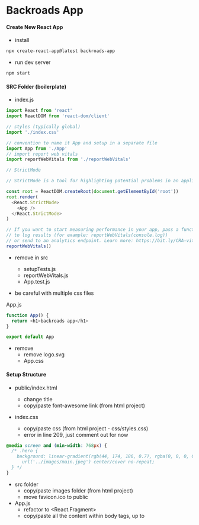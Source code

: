# Backroads App



#### Create New React App

- install

```sh
npx create-react-app@latest backroads-app
```

- run dev server

```sh
npm start
```

#### SRC Folder (boilerplate)

- index.js

```js
import React from 'react'
import ReactDOM from 'react-dom/client'

// styles (typically global)
import './index.css'

// convention to name it App and setup in a separate file
import App from './App'
// import report web vitals
import reportWebVitals from './reportWebVitals'

// StrictMode

// StrictMode is a tool for highlighting potential problems in an application.Activates additional checks and warnings for its descendants.Runs only in Development, does not impact the production build. RENDERS TWICE !!! Possible to remove.

const root = ReactDOM.createRoot(document.getElementById('root'))
root.render(
  <React.StrictMode>
    <App />
  </React.StrictMode>
)

// If you want to start measuring performance in your app, pass a function
// to log results (for example: reportWebVitals(console.log))
// or send to an analytics endpoint. Learn more: https://bit.ly/CRA-vitals
reportWebVitals()
```

- remove in src

  - setupTests.js
  - reportWebVitals.js
  - App.test.js

- be careful with multiple css files

App.js

```js
function App() {
  return <h1>backroads app</h1>
}

export default App
```

- remove
  - remove logo.svg
  - App.css

#### Setup Structure

- public/index.html

  - change title
  - copy/paste font-awesome link (from html project)

- index.css

  - copy/paste css (from html project - css/styles.css)
  - error in line 209, just comment out for now

```css
@media screen and (min-width: 768px) {
  /* .hero {
    background: linear-gradient(rgb(44, 174, 186, 0.7), rgba(0, 0, 0, 0.7)),
      url('../images/main.jpeg') center/cover no-repeat;
  } */
}
```

- src folder
  - copy/paste images folder (from html project)
  - move favicon.ico to public
- App.js
  - refactor to <React.Fragment>
  - copy/paste all the content within body tags, up to <script> (index.html)
  - select all "class" instances and refactor to "className" (CMD + D)
  - fix the comment bug (remove or comment out)
  - don't worry about - Using target="\_blank" without rel="noreferrer" warning,
    will fix it later
  - move README.md from final to current project

#### Setup Components

- in src create components folder
- in the components create following files
  - Navbar.js
  - Hero.js
  - About.js
  - Services.js
  - Tours.j
  - Footer.js
- setup components with default export (snippet - rafce)
- carefully move the code from App.js into components (files)
  - hint - look for navbar, footer and section tags
- App.js should be empty
- import and render all components in App.js (try auto imports)
- result is going to be the same, it's just easier to manage the code
- again, it's just my preference to split up code in such way.
  You can split it up in any way that makes the most sense to you.

#### Navbar

- first let's fix the image (logo)
  - setup import from images and update source

```js
// import
import logo from '../images/logo.svg'

// JSX
;<img src={logo} className='nav-logo' alt='backroads' />
```

#### Smooth Scroll

- html/css feature

```html
<!-- link -->
<a href="#services"> services </a>
<!-- element -->
<section id="services"></section>
```

```css
html {
  scroll-behavior: smooth;
}
.section {
  /* navbar height */
  scroll-margin-top: 4rem;
}
```

#### Page Links

- refactor repeating code

```js
<li>
  <a href='#home' className='nav-link'>
    home
  </a>
</li>
```

- figure out which data is repeating hint (href, text )
- in src create data.js and setup a structure
  - (hint - [{property:value},{property:value}])
- export/import iterate over the list,return elements and inject data

```js
export const pageLinks = [
  { id: 1, href: '#home', text: 'home' },
  { id: 2, href: '#about', text: 'about' },
  { id: 3, href: '#services', text: 'services' },
  { id: 4, href: '#tours', text: 'tours' },
]
```

```js
import { pageLinks } from '../data'

{
  pageLinks.map((link) => {
    return (
      <li key={link.id}>
        <a href={link.href} className='nav-link'>
          {link.text}
        </a>
      </li>
    )
  })
}
```

#### Nav Icons (social-links)

- repeat the same steps (as with page links)
- add rel='noreferrer'

```js
{
  socialLinks.map((link) => {
    const { id, href, icon } = link
    return (
      <li key={id}>
        <a href={href} target='_blank' rel='noreferrer' className='nav-icon'>
          <i className={icon}></i>
        </a>
      </li>
    )
  })
}
```

#### Hero

- change title or text (optional)
- fix the image (path in css)

#### About

- fix the image (hint - just like with logo in the navbar)

#### Section Title

- in components create Title.js
- get the structure from one of the sections
- setup two props
- replace in About, Services, Tours

```js
const Title = ({ title, subTitle }) => {
  return (
    <div className='section-title'>
      <h2>
        {title} <span>{subTitle}</span>
      </h2>
    </div>
  )
}
export default Title
```

About.js

```js
// import
import Title from './Title'

// display
;<Title title='about' subTitle='us' />
```

#### Services

- refactor repeating code (hint - just like with page and social links)
  - setup data, export/import, iterate

data.js

```js
export const services = [
  {
    id: 1,
    icon: 'fas fa-wallet fa-fw',
    title: 'saving money',
    text: 'Lorem ipsum dolor sit amet consectetur adipisicing elit.Asperiores, officia',
  },
  // rest of the objects
]
```

Services.js

```js
import Title from './Title'
import { services } from '../data'
const Services = () => {
  return (
    <section className='section services' id='services'>
      <Title title='our' subTitle='services' />

      <div className='section-center services-center'>
        {services.map((service) => {
          const { id, icon, title, text } = service
          return (
            <article className='service' key={id}>
              <span className='service-icon'>
                <i className={icon}></i>
              </span>
              <div className='service-info'>
                <h4 className='service-title'>{title}</h4>
                <p className='service-text'>{text}</p>
              </div>
            </article>
          )
        })}
      </div>
    </section>
  )
}
export default Services
```

#### Tours

- refactor repeating code

#### Footer

- refactor repeating code
- re-use page and social links
- in the <span id="date">provide current year (hint - {})

#### Alternative Approach (optional)

- in components create PageLinks.js
- import pageLinks
- return the entire list and replace current setup in Navbar, Footer
- "gotcha"
  - the more "moving parts" you will have the harder it's going to be to manage
  - my personal preference, if possible just use data

#### Challenge (optional)

- create more components (essentially, split up the code more)
- find all map methods and move elements to separate components
- By the end of the video you should have four additional components
  - Tour.js
  - Service.js
  - SocialLink.js
  - PageLink.js

#### Continuous Deployment

- fix warnings (About Section)

- netlify account
- github account
- basic git commands :

  - remove existing git repo
    - Mac : rm -rf .git
    - Windows : rmdir -Force -Recurse .git
    - Windows : rd /s /q .git
      Windows commands were shared by students and I have not personally tested them.
  - setup new repo
    - git init
      create an empty git repository
    - git add
      adds new or changed files in your working directory
      to the Git staging area
    - git add .
      adds entire project
      apart from files/directories specified in .gitignore
    - git commit -m "first commit"
      A shortcut command that immediately creates a commit
      with a passed commit message.
    - push to github
      git remote add origin git@github.com:your-profile/repo-name.git
      git branch -M main
      git push -u origin main

#### Benefits

- don't need to keep project locally
- automatic builds

#### Warnings "Gotcha"

- Netlify treats warnings as errors

package.json

```json
"scripts": {
    "start": "react-scripts start",
    "build": "CI= react-scripts build",
    "local-build": "react-scripts build",
    "test": "react-scripts test",
    "eject": "react-scripts eject"
  },
```
